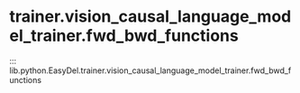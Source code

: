 # trainer.vision_causal_language_model_trainer.fwd_bwd_functions
::: lib.python.EasyDel.trainer.vision_causal_language_model_trainer.fwd_bwd_functions
